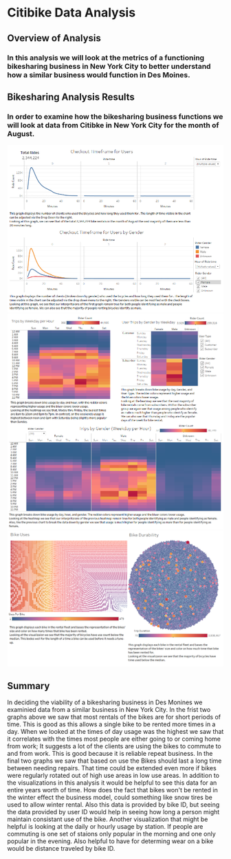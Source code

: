 # Citibike Data Analysis
## Overview of Analysis

### In this analysis we will look at the metrics of a functioning bikesharing business in New York City to better understand how a similar business would function in Des Moines.

## Bikesharing Analysis Results

### In order to examine how the bikesharing business functions we will look at data from Citibke in New York City for the month of August.
![Ride Duration](RideDuration.png)
![Bike Usage](BikeUsage.png)
![Bike Repair](BikeRepair.png)

## Summary

  In deciding the viability of a bikesharing business in Des Monines we examinied data from a similar business in New York City. In the frist two graphs above we saw that most rentals of the bikes are for short periods of time. This is good as this allows a single bike to be rented more times in a day. When we looked at the times of day usage was the highest we saw that it correlates with the times most people are either going to or coming home from work; It suggests a lot of the clients are using the bikes to commute to and from work. This is good because it is reliable repeat business. In the final two graphs we saw that based on use the Bikes should last a long time between needing repairs. That time could be extended even more if bikes were regularly rotated out of high use areas in low use areas. In addition to the visualizations in this analysis it would be helpful to see this data for an entire years worth of time. How does the fact that bikes won't be rented in the winter effect the business model, could something like snow tires be used to allow winter rental. Also this data is provided by bike ID, but seeing the data provided by user ID would help in seeing how long a person might maintain consistant use of the bike. Another visualization that might be helpful is looking at the daily or hourly usage by station. If people are commuting is one set of staions only popular in the morning and one only popular in the evening. Also helpful to have for determing wear on a bike would be distance traveled by bike ID.

